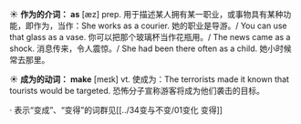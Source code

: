 ☀ <span class="category">**作为的介词：**</span>
<span class="vocabulary">**as**</span> [æz] 
<span class="definition">prep. 用于描述某人拥有某一职业，或事物具有某种功能，即作为，当作：</span>She works as a courier. 她的职业是导游。/ You can use that glass as a vase. 你可以把那个玻璃杯当作花瓶用。/ The news came as a shock. 消息传来，令人震惊。/ She had been there often as a child. 她小时候常去那里。

☀ <span class="category">**成为的动词：**</span>
<span class="vocabulary">**make**</span> [meɪk] 
<span class="definition">vt. 使成为：</span>The terrorists made it known that tourists would be targeted. 恐怖分子宣称游客将成为他们袭击的目标。

· 表示“变成”、“变得”的词群见[[../34变与不变/01变化 变得]]
